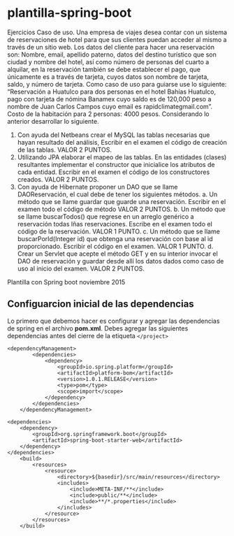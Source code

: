 # plantilla-spring-boot
Ejercicios
Caso de uso. Una empresa de viajes desea contar con un sistema de reservaciones de hotel para que sus clientes puedan acceder al mismo a través de un sitio web.  Los datos del cliente para hacer una reservación son: Nombre, email, apellido paterno, datos del destino turístico que son ciudad y nombre del hotel, así como número de personas  del cuarto a alquilar, en la reservación también se debe establecer el pago, que únicamente es a través de tarjeta, cuyos datos son nombre de tarjeta, saldo, y número de tarjeta. Como caso de uso para guiarse use lo siguiente: “Reservación a Huatulco para dos personas en el hotel Bahías Huatulco, pago con tarjeta de nómina Banamex cuyo saldo es de 120,000 peso a nombre de Juan Carlos Campos cuyo email es rapidclimategmail.com”. Costo de la habitación para 2 personas: 4000 pesos. Considerando lo anterior desarrollar lo siguiente.

1. Con ayuda del Netbeans crear el MySQL las tablas necesarias que hayan resultado del análisis, Escribir en el examen el código de creación de las tablas. VALOR 2 PUNTOS.
2. Utilizando JPA elaborar el mapeo de las tablas. En las entidades (clases) resultantes implementar el constructor que inicialice los atributos de cada entidad. Escribir en el examen el código de los constructores creados. VALOR 2 PUNTOS.
3. Con ayuda de Hibernate proponer un DAO que se llame DAOReservación, el cual debe de tener los siguientes métodos.
a. Un método que se llame guardar que guarde una reservación. Escribir en el examen todo el código de método VALOR 2 PUNTOS. 
b. Un método que se llame buscarTodos() que regrese en un arreglo genérico a reservación todas lñas reservaciones. Escribe en el examen todo el código de la reservación. VALOR 1 PUNTO.
c. Un método que se llame buscarPorId(Integer id) que obtenga una reservación con base al id proporcionado. Escribir el código en el examen. VALOR 1 PUNTO.
d. Crear un Servlet que acepte el método GET y en su interior invocar el DAO de reservación y guardar desde allí los datos dados como caso de uso al inicio del examen. VALOR 2 PUNTOS.

Plantilla con Spring boot noviembre 2015
## Configuarcion inicial de las dependencias 
 Lo primero que debemos hacer es configurar y agregar las dependencias de spring  en el archivo  **pom.xml**. Debes agregar las siguientes dependencias antes del cierre de la etiqueta ```</project>```
```
<dependencyManagement>
        <dependencies>
            <dependency>
                <groupId>io.spring.platform</groupId>
                <artifactId>platform-bom</artifactId>
                <version>1.0.1.RELEASE</version>
                <type>pom</type>
                <scope>import</scope>
            </dependency>
        </dependencies>
    </dependencyManagement>

<dependencies>
    <dependency>
        <groupId>org.springframework.boot</groupId>
        <artifactId>spring-boot-starter-web</artifactId>
    </dependency>
</dependencies>
    <build>
        <resources>
            <resource>
                <directory>${basedir}/src/main/resources</directory>
                <includes>
                    <include>META-INF/**</include>
                    <include>public/**</include>
                    <include>**/*.properties</include>
                </includes>
            </resource>
        </resources>
    </build>
```
